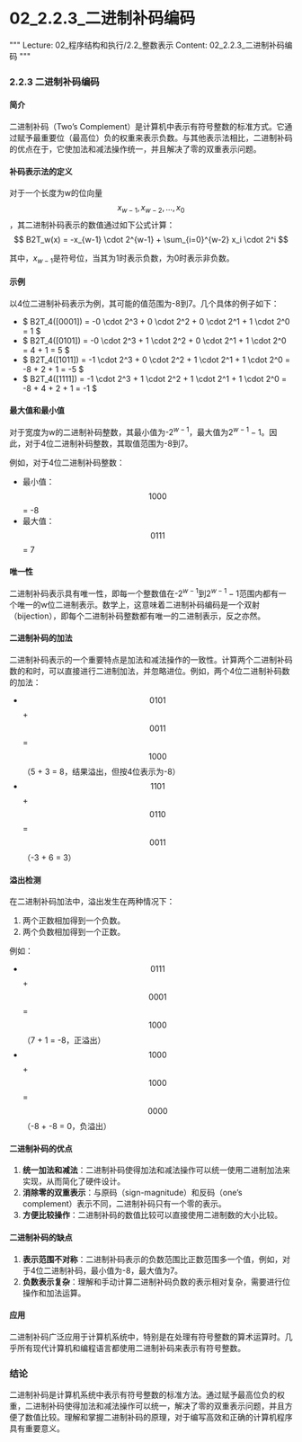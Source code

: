 # 02_2.2.3_二进制补码编码

"""
Lecture: 02_程序结构和执行/2.2_整数表示
Content: 02_2.2.3_二进制补码编码
"""

### 2.2.3 二进制补码编码

#### 简介
二进制补码（Two’s Complement）是计算机中表示有符号整数的标准方式。它通过赋予最重要位（最高位）负的权重来表示负数。与其他表示法相比，二进制补码的优点在于，它使加法和减法操作统一，并且解决了零的双重表示问题。

#### 补码表示法的定义

对于一个长度为w的位向量$$x_{w-1}, x_{w-2}, ..., x_0$$，其二进制补码表示的数值通过如下公式计算：
$$ B2T_w(x) = -x_{w-1} \cdot 2^{w-1} + \sum_{i=0}^{w-2} x_i \cdot 2^i $$

其中，$x_{w-1}$是符号位，当其为1时表示负数，为0时表示非负数。

#### 示例
以4位二进制补码表示为例，其可能的值范围为-8到7。几个具体的例子如下：
- $ B2T_4([0001]) = -0 \cdot 2^3 + 0 \cdot 2^2 + 0 \cdot 2^1 + 1 \cdot 2^0 = 1 $
- $ B2T_4([0101]) = -0 \cdot 2^3 + 1 \cdot 2^2 + 0 \cdot 2^1 + 1 \cdot 2^0 = 4 + 1 = 5 $
- $ B2T_4([1011]) = -1 \cdot 2^3 + 0 \cdot 2^2 + 1 \cdot 2^1 + 1 \cdot 2^0 = -8 + 2 + 1 = -5 $
- $ B2T_4([1111]) = -1 \cdot 2^3 + 1 \cdot 2^2 + 1 \cdot 2^1 + 1 \cdot 2^0 = -8 + 4 + 2 + 1 = -1 $

#### 最大值和最小值
对于宽度为w的二进制补码整数，其最小值为-$2^{w-1}$，最大值为$2^{w-1} - 1$。因此，对于4位二进制补码整数，其取值范围为-8到7。

例如，对于4位二进制补码整数：
- 最小值：$$1000$$ = -8
- 最大值：$$0111$$ = 7

#### 唯一性
二进制补码表示具有唯一性，即每一个整数值在-$2^{w-1}$到$2^{w-1} - 1$范围内都有一个唯一的w位二进制表示。数学上，这意味着二进制补码编码是一个双射（bijection），即每个二进制补码整数都有唯一的二进制表示，反之亦然。

#### 二进制补码的加法
二进制补码表示的一个重要特点是加法和减法操作的一致性。计算两个二进制补码数的和时，可以直接进行二进制加法，并忽略进位。例如，两个4位二进制补码数的加法：
- $$0101$$ + $$0011$$ = $$1000$$（5 + 3 = 8，结果溢出，但按4位表示为-8）
- $$1101$$ + $$0110$$ = $$0011$$（-3 + 6 = 3）

#### 溢出检测
在二进制补码加法中，溢出发生在两种情况下：
1. 两个正数相加得到一个负数。
2. 两个负数相加得到一个正数。

例如：
- $$0111$$ + $$0001$$ = $$1000$$（7 + 1 = -8，正溢出）
- $$1000$$ + $$1000$$ = $$0000$$（-8 + -8 = 0，负溢出）

#### 二进制补码的优点
1. **统一加法和减法**：二进制补码使得加法和减法操作可以统一使用二进制加法来实现，从而简化了硬件设计。
2. **消除零的双重表示**：与原码（sign-magnitude）和反码（one’s complement）表示不同，二进制补码只有一个零的表示。
3. **方便比较操作**：二进制补码的数值比较可以直接使用二进制数的大小比较。

#### 二进制补码的缺点
1. **表示范围不对称**：二进制补码表示的负数范围比正数范围多一个值，例如，对于4位二进制补码，最小值为-8，最大值为7。
2. **负数表示复杂**：理解和手动计算二进制补码负数的表示相对复杂，需要进行位操作和加法运算。

#### 应用
二进制补码广泛应用于计算机系统中，特别是在处理有符号整数的算术运算时。几乎所有现代计算机和编程语言都使用二进制补码来表示有符号整数。

### 结论
二进制补码是计算机系统中表示有符号整数的标准方法。通过赋予最高位负的权重，二进制补码使得加法和减法操作可以统一，解决了零的双重表示问题，并且方便了数值比较。理解和掌握二进制补码的原理，对于编写高效和正确的计算机程序具有重要意义。